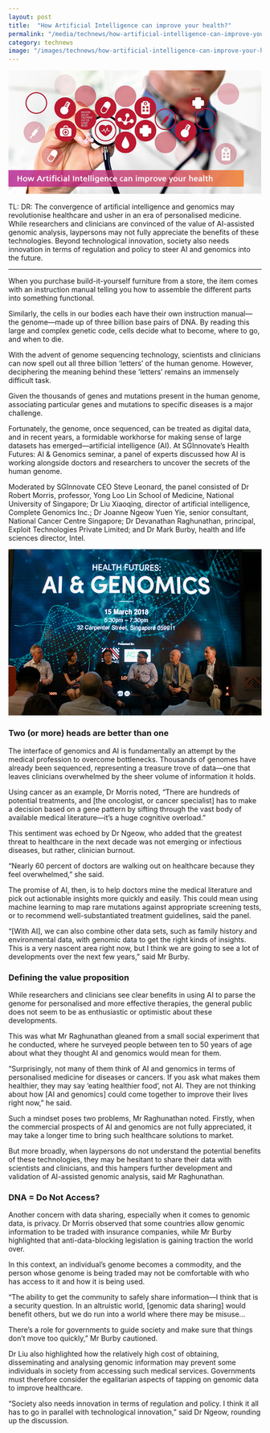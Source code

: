 ```yaml
---
layout: post
title:  "How Artificial Intelligence can improve your health?"
permalink: "/media/technews/how-artificial-intelligence-can-improve-your-health"
category: technews
image: "/images/technews/how-artificial-intelligence-can-improve-your-health-part-1.png"
---
```


![How Artificial Intelligence can improve your health?](/images/technews/how-artificial-intelligence-can-improve-your-health-part-1.png)

TL: DR: The convergence of artificial intelligence and genomics may revolutionise healthcare and usher in an era of personalised medicine. While researchers and clinicians are convinced of the value of AI-assisted genomic analysis, laypersons may not fully appreciate the benefits of these technologies. Beyond technological innovation, society also needs innovation in terms of regulation and policy to steer AI and genomics into the future.

---

When you purchase build-it-yourself furniture from a store, the item comes with an instruction manual telling you how to assemble the different parts into something functional. 
 
Similarly, the cells in our bodies each have their own instruction manual—the genome—made up of three billion base pairs of DNA. By reading this large and complex genetic code, cells decide what to become, where to go, and when to die.

With the advent of genome sequencing technology, scientists and clinicians can now spell out all three billion ‘letters’ of the human genome. However, deciphering the meaning behind these ‘letters’ remains an immensely difficult task. 

Given the thousands of genes and mutations present in the human genome, associating particular genes and mutations to specific diseases is a major challenge.

Fortunately, the genome, once sequenced, can be treated as digital data, and in recent years, a formidable workhorse for making sense of large datasets has emerged—artificial intelligence (AI). At SGInnovate’s Health Futures: AI & Genomics seminar, a panel of experts discussed how AI is working alongside doctors and researchers to uncover the secrets of the human genome. 

Moderated by SGInnovate CEO Steve Leonard, the panel consisted of Dr Robert Morris, professor, Yong Loo Lin School of Medicine, National University of Singapore; Dr Liu Xiaoqing, director of artificial intelligence, Complete Genomics Inc.; Dr Joanne Ngeow Yuen Yie, senior consultant, National Cancer Centre Singapore; Dr Devanathan Raghunathan, principal, Exploit Technologies Private Limited; and Dr Mark Burby, health and life sciences director, Intel.

![How Artificial Intelligence can improve your health?](/images/technews/how-artificial-intelligence-can-improve-your-health-part-2.png)

### **Two (or more) heads are better than one**
The interface of genomics and AI is fundamentally an attempt by the medical profession to overcome bottlenecks. Thousands of genomes have already been sequenced, representing a treasure trove of data—one that leaves clinicians overwhelmed by the sheer volume of information it holds.

Using cancer as an example, Dr Morris noted, “There are hundreds of potential treatments, and [the oncologist, or cancer specialist] has to make a decision based on a gene pattern by sifting through the vast body of available medical literature—it’s a huge cognitive overload.”

This sentiment was echoed by Dr Ngeow, who added that the greatest threat to healthcare in the next decade was not emerging or infectious diseases, but rather, clinician burnout.

“Nearly 60 percent of doctors are walking out on healthcare because they feel overwhelmed,” she said.

The promise of AI, then, is to help doctors mine the medical literature and pick out actionable insights more quickly and easily. This could mean using machine learning to map rare mutations against appropriate screening tests, or to recommend well-substantiated treatment guidelines, said the panel.

“[With AI], we can also combine other data sets, such as family history and environmental data, with genomic data to get the right kinds of insights. This is a very nascent area right now, but I think we are going to see a lot of developments over the next few years,” said Mr Burby.
 
### **Defining the value proposition**
While researchers and clinicians see clear benefits in using AI to parse the genome for personalised and more effective therapies, the general public does not seem to be as enthusiastic or optimistic about these developments. 

This was what Mr Raghunathan gleaned from a small social experiment that he conducted, where he surveyed people between ten to 50 years of age about what they thought AI and genomics would mean for them.

“Surprisingly, not many of them think of AI and genomics in terms of personalised medicine for diseases or cancers. If you ask what makes them healthier, they may say ‘eating healthier food’, not AI. They are not thinking about how [AI and genomics] could come together to improve their lives right now,” he said.

Such a mindset poses two problems, Mr Raghunathan noted. Firstly, when the commercial prospects of AI and genomics are not fully appreciated, it may take a longer time to bring such healthcare solutions to market. 

But more broadly, when laypersons do not understand the potential benefits of these technologies, they may be hesitant to share their data with scientists and clinicians, and this hampers further development and validation of AI-assisted genomic analysis, said Mr Raghunathan.
 
### **DNA = Do Not Access?**
Another concern with data sharing, especially when it comes to genomic data, is privacy. Dr Morris observed that some countries allow genomic information to be traded with insurance companies, while Mr Burby highlighted that anti-data-blocking legislation is gaining traction the world over. 

In this context, an individual’s genome becomes a commodity, and the person whose genome is being traded may not be comfortable with who has access to it and how it is being used.

“The ability to get the community to safely share information—I think that is a security question. In an altruistic world, [genomic data sharing] would benefit others, but we do run into a world where there may be misuse… 

There’s a role for governments to guide society and make sure that things don’t move too quickly,” Mr Burby cautioned.

Dr Liu also highlighted how the relatively high cost of obtaining, disseminating and analysing genomic information may prevent some individuals in society from accessing such medical services. Governments must therefore consider the egalitarian aspects of tapping on genomic data to improve healthcare.

“Society also needs innovation in terms of regulation and policy. I think it all has to go in parallel with technological innovation,” said Dr Ngeow, rounding up the discussion.
 
